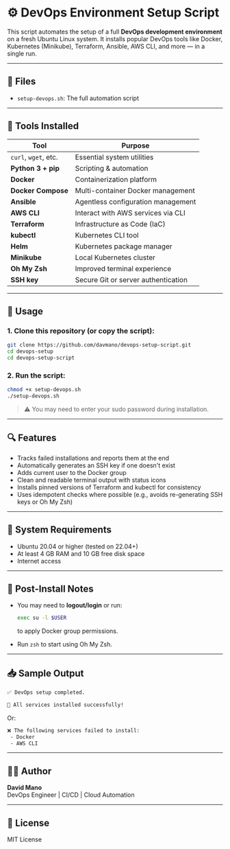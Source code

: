 # ⚙️ DevOps Environment Setup Script

This script automates the setup of a full **DevOps development environment** on a fresh Ubuntu Linux system. It installs popular DevOps tools like Docker, Kubernetes (Minikube), Terraform, Ansible, AWS CLI, and more — in a single run.

---

## 📂 Files

- `setup-devops.sh`: The full automation script

---

## 🧰 Tools Installed

| Tool               | Purpose                                       |
|--------------------|-----------------------------------------------|
| `curl`, `wget`, etc. | Essential system utilities                 |
| **Python 3 + pip** | Scripting & automation                        |
| **Docker**         | Containerization platform                     |
| **Docker Compose** | Multi-container Docker management             |
| **Ansible**        | Agentless configuration management            |
| **AWS CLI**        | Interact with AWS services via CLI            |
| **Terraform**      | Infrastructure as Code (IaC)                  |
| **kubectl**        | Kubernetes CLI tool                           |
| **Helm**           | Kubernetes package manager                    |
| **Minikube**       | Local Kubernetes cluster                      |
| **Oh My Zsh**      | Improved terminal experience                  |
| **SSH key**        | Secure Git or server authentication           |

---

## 🚀 Usage

### 1. Clone this repository (or copy the script):

```bash
git clone https://github.com/davmano/devops-setup-script.git
cd devops-setup
cd devops-setup-script
```

### 2. Run the script:

```bash
chmod +x setup-devops.sh
./setup-devops.sh
```

> ⚠️ You may need to enter your sudo password during installation.

---

## 🔍 Features

- Tracks failed installations and reports them at the end
- Automatically generates an SSH key if one doesn't exist
- Adds current user to the Docker group
- Clean and readable terminal output with status icons
- Installs pinned versions of Terraform and kubectl for consistency
- Uses idempotent checks where possible (e.g., avoids re-generating SSH keys or Oh My Zsh)

---

## 📌 System Requirements

- Ubuntu 20.04 or higher (tested on 22.04+)
- At least 4 GB RAM and 10 GB free disk space
- Internet access

---

## 📎 Post-Install Notes

- You may need to **logout/login** or run:
  ```bash
  exec su -l $USER
  ```
  to apply Docker group permissions.

- Run `zsh` to start using Oh My Zsh.

---

## 📥 Sample Output

```bash
✅ DevOps setup completed.

🎉 All services installed successfully!
```

Or:

```bash
❌ The following services failed to install:
 - Docker
 - AWS CLI
```

---

## 👨‍💻 Author

**David Mano**  
DevOps Engineer | CI/CD | Cloud Automation

---

## 🪪 License

MIT License
